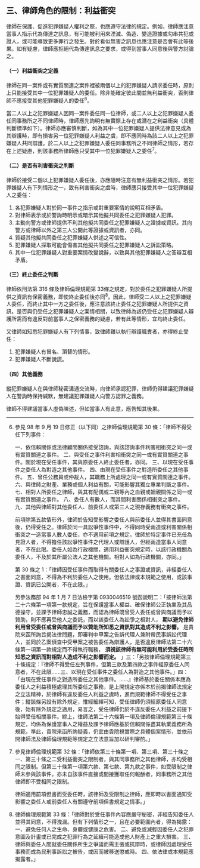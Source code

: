 ## 三、律師角色的限制：利益衝突

律師在保護、促進犯罪嫌疑人權利之際，也應遵守法律的規定。例如，律師應注意當事人指示代為傳達之訊息，有可能被利用來湮滅、偽造、變造證據或勾串共犯或證人，或可能導致更多罪行之發生。對於看似無害之訊息也應注意是否會有此等後果。如有疑慮，律師應拒絕代為傳達訊息之要求，或得到當事人同意後與警方討論之。

#### （一）利益衝突之定義

律師在同一案件或有實質關連之案件裡被兩個以上的犯罪嫌疑人請求委任時，原則上只能接受其中一位犯罪嫌疑人的委任。除非能確定彼此間並無利益衝突，否則律師不應接受其他犯罪嫌疑人的委任<sup>6</sup>。

當二人以上之犯罪嫌疑人因同一案件委任同一位律師，或二人以上之犯罪嫌疑人委任同事務所之不同律師時，律師應先詢明有無實際上存在或潛在之利益衝突（具體判斷標準如下）。律師亦應審慎判斷，如為其中一位犯罪嫌疑人提供法律意見或為其辯護時，即有損害另一位犯罪嫌疑人利益之虞，即不應同時為該二人以上之犯罪嫌疑人共同辯護。於二人以上之犯罪嫌疑人委任同事務所之不同律師之情形，若存在上述疑慮，則該事務所律師應只受其中一位犯罪嫌疑人之委任<sup>7</sup>。

#### （二）是否有利害衝突之判斷

律師於接受二個以上犯罪嫌疑人委任後，亦應隨時注意有無利益衝突之情形。若犯罪嫌疑人有下列情形之一，致有利害衝突之虞時，律師應只接受其中一位犯罪嫌疑人之委任：

1. 各犯罪嫌疑人對於同一事件之指示或對重要案情的說明互相矛盾。
2. 對律師表示或於警詢時明示或暗示其他擬共同委任之犯罪嫌疑人犯罪。
3. 主動向警方或律師提供不利其他擬共同委任之犯罪嫌疑人之證據或資訊。其向警方或律師以外之第三人公開此等證據或資訊者，亦同。
4. 質疑其他擬共同委任之犯罪嫌疑人供述之可信性。
5. 犯罪嫌疑人採取可能會傷害其他擬共同委任之犯罪嫌疑人之訴訟策略。
6. 其中一位犯罪嫌疑人對重要案情改變說辭，以致與其他犯罪嫌疑人之答辯互相矛盾。

#### （三）終止委任之判斷

律師依刑法第 316 條及律師倫理規範第 33條之規定，對於委任之犯罪嫌疑人所提供之資訊有保密義務，即使終止委任後亦同<sup>8</sup>。因此，律師受二人以上之犯罪嫌疑人委任，而終止其中一方之委任後，應注意該終止委任之犯罪嫌疑人所提供之資訊，是否與仍受任之犯罪嫌疑人之案情相關，以致律師為該仍受任之犯罪嫌疑人辯護所需而有違反對前當事人之保密義務的疑慮，若有此等情形，宜均終止委任。

又律師如知悉犯罪嫌疑人有下列情事，致律師難以執行辯護職責者，亦得終止受任：

1. 犯罪嫌疑人有冒名、頂替的情形。
2. 犯罪嫌疑人不斷說謊。

#### （四）其他義務

縱犯罪嫌疑人在與律師秘密溝通交流時，向律師承認犯罪，律師仍得建議犯罪嫌疑人在警詢時保持緘默，無建議犯罪嫌疑人向警方認罪之義務。

律師不得建議當事人虛偽陳述，但如當事人有此意，應告知其後果。

***

6. 參見 98 年 9 月 19 日修正（以下同）之律師倫理規範第 30 條：「律師不得受任下列事件：

   一、依信賴關係或法律顧問關係接受諮詢，與該諮詢事件利害相衝突之同一或有實質關連之事件。
   二、與受任之事件利害相衝突之同一或有實質關連之事件。關於現在受任事件，其與原委任人終止委任者，亦同。
   三、以現在受任事件之委任人為對造之其他事件。
   四、由現在受任事件之對造所委任之其他事件。
   五、曾任公務員或仲裁人，其職務上所處理之同一或有實質關連之事件。
   六、與律師之財產、業務或個人利益有關，可能影響其獨立專業判斷之事件。
   七、相對人所委任之律師，與其有配偶或二親等內之血親或姻親關係之同一或有實質關連之事件。
   八、委任人有數人，而其間利害關係相衝突之事件。
   九、其他與律師對其他委任人、前委任人或第三人之現存義務有衝突之事件。

   前項除第五款情形外，律師於告知受影響之委任人與前委任人並得其書面同意後，仍得受任之。律師於同一具訟爭性事件中，不得同時受兩造或利害關係相衝突之一造當事人數人委任，亦不適用前項之規定。律師於特定事件已充任為見證人者，不得擔任該訟爭性事件之代理人或辯護人，但經兩造當事人同意者，不在此限。委任人如為行政機關，適用利益衝突規定時，以該行政機關為委任人，不及於其所屬公法人之其他機關。相對人如為行政機關，亦同。」

   第 30 條之 1：「律師因受任事件而取得有關委任人之事證或資訊，非經委任人之書面同意，不得為不利於委任人之使用。但依法律或本規範之使用，或該事證、資訊已公開者，不在此限。」

   另參法務部 94 年 1 月 7 日法檢字第 0930046519 號函說明二：「按律師法第二十六條第一項第一款規定，旨在保護當事人權益、確保律師公正執業及其品德操守，並課予律師忠誠之義務，而認為律師既曾受人委任或曾與商議而予以贊助，則不應再受他人之委託，而以該委任人為訟爭之相對人， **期以避免律師利用曾受委任或曾與商議而予以贊助所知悉之資訊對其造成不利之影響。** 是貴院來函所詢旨揭法律問題，即審判中甲案之告訴代理人兼附帶民事訴訟代理人，並同於乙案偵查中受甲案之被告委任為辯護人，是否違反律師法第二十六條第一項第一款規定而不得執行職務， **須視該律師有無可能利用於受委任時所知悉之資訊而對相對人造成不利之影響而定。** 」三：「另按律師倫理規範第三十條規定：『律師不得受任左列事件，但第三款及第四款之事件經原委任人同意者，不在此限……三、以現在受任事件之委任人為對造之其他事件。」四：「由現在受任事件之對造所委任之其他事件。……』律師基於委任關係本應為委任人之利益積極處理其所委任之事務，是上開規定亦係本於前揭律師法規定之立法精神，於律師有違反委任人利益之虞時，進而規範律師不得受任之事件；縱該條另設有除外規定，惟經細繹可知，受任律師仍須經原委任人同意後，始有除外規定之適用，易言之，受任律師仍於不違反委任人利益之前提下始得受任相關事件。綜上，律師法第二十六條第一項及律師倫理規範第三十條規定，均係為保護當事人之權益及課予律師應基於信賴關係盡其執業義務所為規範，準此，貴院來函所詢疑義，仍宜由貴院視實際之具體個案情形，並依前開律師法及律師倫理規範等規定之立法意旨加以研判審酌。」

7. 參見律師倫理規範第 32 條：「律師依第三十條第一項、第三項、第三十條之一、第三十條之二受利益衝突之限制者，與其同事務所之其他律師，亦均受相同之限制。但第三十條第一項第六款、第七款、第九款之事件，如受限制之律師未參與該事件，亦未自該事件直接或間接獲取任何報酬者，同事務所之其他律師即不受相同之限制。

   律師適用前項但書而受委任時，該律師及受限制之律師，應即時以書面通知受影響之委任人或前委任人有關遵守前項但書規定之情事。」

8. 律師倫理規範第 33 條：「律師對於受任事件內容應嚴守秘密，非經告知委任人並得其同意，不得洩漏。但有下列情形之一，且在必要範圍內者，得為揭露：
   一、避免任何人之生命、身體或健康之危害。
   二、避免或減輕因委任人之犯罪意圖及計畫或已完成之犯罪行為之延續可能造成他人財產上之重大損害。
   三、律師與委任人間就委任關係所生之爭議而需主張或抗辯時，或律師因處理受任事務而成為民刑事訴訟之被告，或因而被移送懲戒時。
   四、依法律或本規範應揭露者。」
